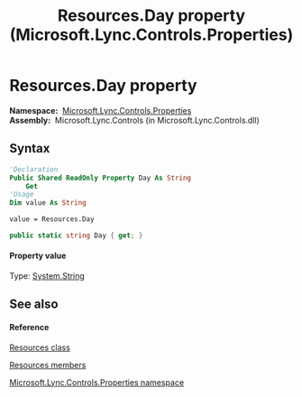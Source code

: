 ﻿---
title: Resources.Day property  (Microsoft.Lync.Controls.Properties)
TOCTitle: 'Day property '
ms:assetid: P:Microsoft.Lync.Controls.Properties.Resources.Day_DI_3_UC_OCS14MrefLyncWPF
ms:mtpsurl: https://msdn.microsoft.com/en-us/library/microsoft.lync.controls.properties.resources.day_di_3_uc_ocs14mreflyncwpf(v=office.15)
ms:contentKeyID: 48589269
ms.date: 07/28/2014
mtps_version: v=office.15
f1_keywords:
- Microsoft.Lync.Controls.Properties.Resources.Day
dev_langs:
- CSharp
- JScript
- VB
- other
---

# Resources.Day property

**Namespace:**  [Microsoft.Lync.Controls.Properties](microsoft-lync-controls-properties-namespace_1.md)  
**Assembly:**  Microsoft.Lync.Controls (in Microsoft.Lync.Controls.dll)

## Syntax

``` vb
'Declaration
Public Shared ReadOnly Property Day As String
    Get
'Usage
Dim value As String

value = Resources.Day
```

``` csharp
public static string Day { get; }
```

#### Property value

Type: [System.String](http://msdn2.microsoft.com/en-us/library/s1wwdcbf)  

## See also

#### Reference

[Resources class](resources-class-microsoft-lync-controls-properties_1.md)

[Resources members](resources-members-microsoft-lync-controls-properties_1.md)

[Microsoft.Lync.Controls.Properties namespace](microsoft-lync-controls-properties-namespace_1.md)

